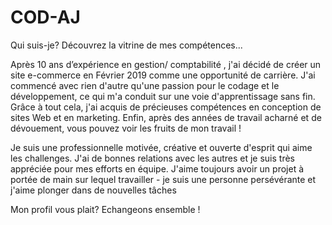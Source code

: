# COD-AJ
Qui suis-je? Découvrez la vitrine de mes compétences...

Après 10 ans d’expérience en gestion/ comptabilité , j'ai décidé de créer un site e-commerce en Février 2019 comme une opportunité de carrière. J'ai commencé avec rien d'autre qu'une passion pour le codage et le développement, ce qui m'a conduit sur une voie d'apprentissage sans fin. Grâce à tout cela, j'ai acquis de précieuses compétences en conception de sites Web et en marketing. Enfin, après des années de travail acharné et de dévouement, vous pouvez voir les fruits de mon travail !

Je suis une professionnelle motivée, créative et ouverte d'esprit qui aime les challenges. J'ai de bonnes relations avec les autres et je suis très appréciée pour mes efforts en équipe. J'aime toujours avoir un projet à portée de main sur lequel travailler - je suis une personne persévérante et j'aime plonger dans de nouvelles tâches

Mon profil vous plait? Echangeons ensemble !
